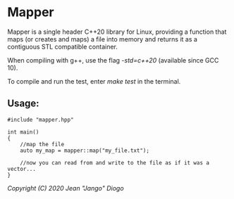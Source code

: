 # Mapper

Mapper is a single header C++20 library for Linux, providing a function that maps (or creates and maps) a file into memory and returns it as a contiguous STL compatible container.

When compiling with g++, use the flag *-std=c++20* (available since GCC 10).

To compile and run the test, enter *make test* in the terminal.

## Usage:
```
#include "mapper.hpp"

int main()
{
	//map the file
	auto my_map = mapper::map("my_file.txt");
	
	//now you can read from and write to the file as if it was a vector...
}
```
*Copyright (C) 2020 Jean "Jango" Diogo*
